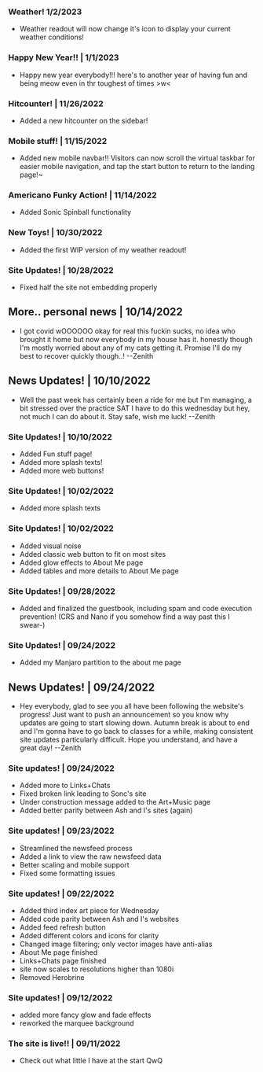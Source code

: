 ### <update/> Weather! 1/2/2023

- Weather readout will now change it's icon to display your current weather conditions!

### <news/> Happy New Year!! | 1/1/2023

- Happy new year everybody!!! here's to another year of having fun and being meow even in thr toughest of times >w<

### <update/> Hitcounter! | 11/26/2022

- Added a new hitcounter on the sidebar!

### <update/> Mobile stuff! | 11/15/2022

- Added new mobile navbar!! Visitors can now scroll the virtual taskbar for easier mobile navigation, and tap the start button to return to the landing page!~

### <update/> Americano Funky Action! | 11/14/2022

- Added Sonic Spinball functionality

### <update/> New Toys! | 10/30/2022

- Added the first WIP version of my weather readout!

### <update/> Site Updates! | 10/28/2022

- Fixed half the site not embedding properly

## <news/> More.. personal news | 10/14/2022

- I got covid wOOOOOO        okay for real this fuckin sucks, no idea who brought it home but now everybody in my house has it. honestly though I'm mostly worried about any of my cats getting it. Promise I'll do my best to recover quickly though..! --Zenith

## <news/> News Updates! | 10/10/2022

- Well the past week has certainly been a ride for me but I'm managing, a bit stressed over the practice SAT I have to do this wednesday but hey, not much I can do about it. Stay safe, wish me luck! --Zenith

### <update/> Site Updates! | 10/10/2022

- Added Fun stuff page!
- Added more splash texts!
- Added more web buttons!

### <update/> Site Updates! | 10/02/2022

- Added more splash texts

### <update/> Site Updates! | 10/02/2022

- Added visual noise
- Added classic web button to fit on most sites
- Added glow effects to About Me page
- Added tables and more details to About Me page

### <update/> Site Updates! | 09/28/2022

- Added and finalized the guestbook, including spam and code execution prevention! (CRS and Nano if you somehow find a way past this I swear-)

### <update/> Site Updates! | 09/24/2022

- Added my Manjaro partition to the about me page

## <news/> News Updates! | 09/24/2022

- Hey everybody, glad to see you all have been following the website's progress! Just want to push an announcement so you know why updates are going to start slowing down. Autumn break is about to end and I'm gonna have to go back to classes for a while, making consistent site updates particularly difficult. Hope you understand, and have a great day! --Zenith

### <update/> Site updates! | 09/24/2022

- Added more to Links+Chats
- Fixed broken link leading to Sonc's site
- Under construction message added to the Art+Music page
- Added better parity between Ash and I's sites (again)

### <update/> Site updates! | 09/23/2022

- Streamlined the newsfeed process
- Added a link to view the raw newsfeed data
- Better scaling and mobile support
- Fixed some formatting issues

### <update/> Site updates! | 09/22/2022

- Added third index art piece for Wednesday
- Added code parity between Ash and I's websites
- Added feed refresh button
- Added different colors and icons for clarity
- Changed image filtering; only vector images have anti-alias
- About Me page finished
- Links+Chats page finished
- site now scales to resolutions higher than 1080i
- Removed Herobrine

### <update/> Site updates! | 09/12/2022

- added more fancy glow and fade effects
- reworked the marquee background

### <update/> The site is live!! | 09/11/2022

- Check out what little I have at the start QwQ